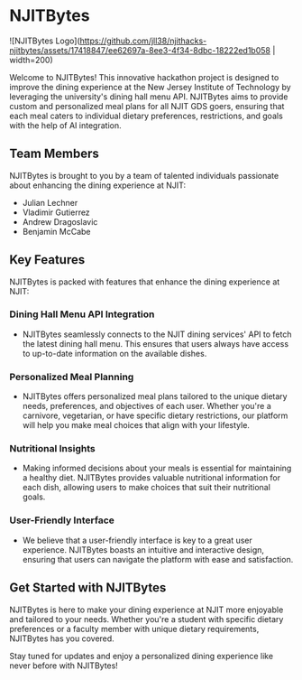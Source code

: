 # NJITBytes

![NJITBytes Logo](https://github.com/jll38/njithacks-njitbytes/assets/17418847/ee62697a-8ee3-4f34-8dbc-18222ed1b058 | width=200)

Welcome to NJITBytes! This innovative hackathon project is designed to improve the dining experience at the New Jersey Institute of Technology by leveraging the university's dining hall menu API. NJITBytes aims to provide custom and personalized meal plans for all NJIT GDS goers, ensuring that each meal caters to individual dietary preferences, restrictions, and goals with the help of AI integration.

## Team Members
NJITBytes is brought to you by a team of talented individuals passionate about enhancing the dining experience at NJIT:
- Julian Lechner
- Vladimir Gutierrez
- Andrew Dragoslavic
- Benjamin McCabe

## Key Features

NJITBytes is packed with features that enhance the dining experience at NJIT:

### Dining Hall Menu API Integration
- NJITBytes seamlessly connects to the NJIT dining services' API to fetch the latest dining hall menu. This ensures that users always have access to up-to-date information on the available dishes.

### Personalized Meal Planning
- NJITBytes offers personalized meal plans tailored to the unique dietary needs, preferences, and objectives of each user. Whether you're a carnivore, vegetarian, or have specific dietary restrictions, our platform will help you make meal choices that align with your lifestyle.

### Nutritional Insights
- Making informed decisions about your meals is essential for maintaining a healthy diet. NJITBytes provides valuable nutritional information for each dish, allowing users to make choices that suit their nutritional goals.

### User-Friendly Interface
- We believe that a user-friendly interface is key to a great user experience. NJITBytes boasts an intuitive and interactive design, ensuring that users can navigate the platform with ease and satisfaction.

## Get Started with NJITBytes

NJITBytes is here to make your dining experience at NJIT more enjoyable and tailored to your needs. Whether you're a student with specific dietary preferences or a faculty member with unique dietary requirements, NJITBytes has you covered.

Stay tuned for updates and enjoy a personalized dining experience like never before with NJITBytes!
